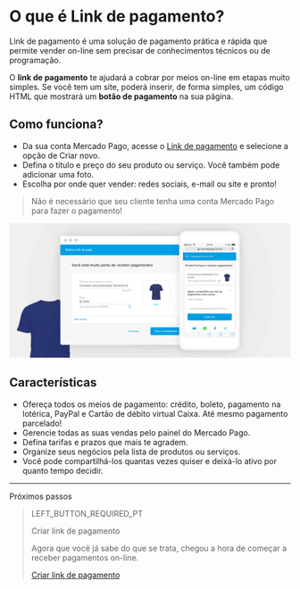 # O que é Link de pagamento?

Link de pagamento é uma solução de pagamento prática e rápida que permite vender on-line sem precisar de conhecimentos técnicos ou de programação.

O **link de pagamento** te ajudará a cobrar por meios on-line em etapas muito simples.
Se você tem um site, poderá inserir, de forma simples, um código HTML que mostrará um **botão de pagamento** na sua página.

## Como funciona?
 - Da sua conta Mercado Pago, acesse o [Link de pagamento](https://www.mercadopago[FAKER][URL][DOMAIN]/tools/list) e selecione a opção de Criar novo.
 - Defina o título e preço do seu produto ou serviço. Você também pode adicionar uma foto. 
 - Escolha por onde quer vender: redes sociais, e-mail ou site e pronto! 

> Não é necessário que seu cliente tenha uma conta Mercado Pago para fazer o pagamento!

![Como funciona](/images/button/byl_criar_compartilhar.png)

## Características
 - Ofereça todos os meios de pagamento: crédito, boleto, pagamento na lotérica, PayPal e Cartão de débito virtual Caixa. Até mesmo pagamento parcelado!
 - Gerencie todas as suas vendas pelo painel do Mercado Pago.
 - Defina tarifas e prazos que mais te agradem.
 - Organize seus negócios pela lista de produtos ou serviços.
 - Você pode compartilhá-los quantas vezes quiser e deixá-lo ativo por quanto tempo decidir.

---
Próximos passos
> LEFT_BUTTON_REQUIRED_PT
>
> Criar link de pagamento
>
> Agora que você já sabe do que se trata, chegou a hora de começar a receber pagamentos on-line.
>
> [Criar link de pagamento](https://www.mercadopago[FAKER][URL][DOMAIN]/developers/pt/guides/online-payments/payment-link/create-button/)